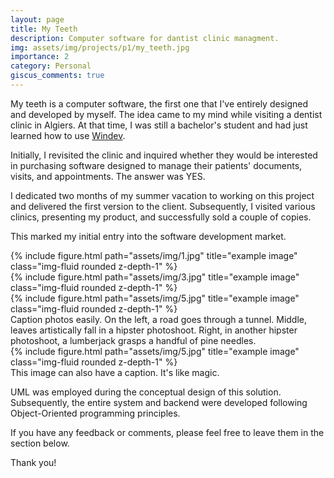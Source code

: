 ```yaml
---
layout: page
title: My Teeth
description: Computer software for dantist clinic managment.
img: assets/img/projects/p1/my_teeth.jpg
importance: 2
category: Personal
giscus_comments: true
---
```


My teeth is a computer software, the first one that I've entirely designed and developed by myself. The idea came to my mind while visiting a dentist clinic in Algiers. At that time, I was still a bachelor's student and had just learned how to use <a href='https://windev.com/'>Windev</a>.

Initially, I revisited the clinic and inquired whether they would be interested in purchasing software designed to manage their patients' documents, visits, and appointments. The answer was YES.

I dedicated two months of my summer vacation to working on this project and delivered the first version to the client. Subsequently, I visited various clinics, presenting my product, and successfully sold a couple of copies.

This marked my initial entry into the software development market.


<div class="row">
    <div class="col-sm mt-3 mt-md-0">
        {% include figure.html path="assets/img/1.jpg" title="example image" class="img-fluid rounded z-depth-1" %}
    </div>
    <div class="col-sm mt-3 mt-md-0">
        {% include figure.html path="assets/img/3.jpg" title="example image" class="img-fluid rounded z-depth-1" %}
    </div>
    <div class="col-sm mt-3 mt-md-0">
        {% include figure.html path="assets/img/5.jpg" title="example image" class="img-fluid rounded z-depth-1" %}
    </div>
</div>
<div class="caption">
    Caption photos easily. On the left, a road goes through a tunnel. Middle, leaves artistically fall in a hipster photoshoot. Right, in another hipster photoshoot, a lumberjack grasps a handful of pine needles.
</div>
<div class="row">
    <div class="col-sm mt-3 mt-md-0">
        {% include figure.html path="assets/img/5.jpg" title="example image" class="img-fluid rounded z-depth-1" %}
    </div>
</div>
<div class="caption">
    This image can also have a caption. It's like magic.
</div>

UML was employed during the conceptual design of this solution. Subsequently, the entire system and backend were developed following Object-Oriented programming principles.

If you have any feedback or comments, please feel free to leave them in the section below.

Thank you!